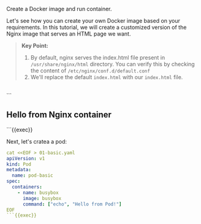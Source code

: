 Create a Docker image and run container.

Let's see how you can create your own Docker image based on your requirements. In this tutorial, we will create a customized version of the Nginx image that serves an HTML page we want.

> **Key Point:**  
> 1. By default, nginx serves the index.html file present in `/usr/share/nginx/html` directory. You can verify this by checking the content of `/etc/nginx/conf.d/default.conf`
> 2. We'll replace the default `index.html` with our `index.html` file.

<br>
```
<!DOCTYPE HTML>
<html>
    <head>
        <title>Nginx</title>
    </head>
    <body>
        <h2>Hello from Nginx container</h2>
    </body>
</html>
```{{exec}}


Next, let's cratea a pod:

```yaml
cat <<EOF > 01-basic.yaml
apiVersion: v1
kind: Pod
metadata:
  name: pod-basic
spec:
  containers:
    - name: busybox
      image: busybox
      command: ["echo", "Hello from Pod!"]
EOF
```{{exec}}